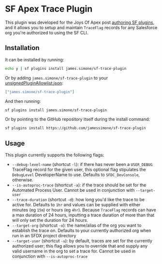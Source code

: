 # SF Apex Trace Plugin

This plugin was developed for the Joys Of Apex post [authoring SF plugins](https://jamessimone.net/blog/joys-of-apex/authoring-sf-plugins/), and it allows you to setup and maintain `TraceFlag` records for any Salesforce org you're authorized to using the SF CLI.

## Installation

It can be installed by running:

```bash
echo y | sf plugins install james.simone/sf-trace-plugin
```

Or by adding `james.simone/sf-trace-plugin` to your [unsignedPluginAllowlist.json](https://developer.salesforce.com/docs/atlas.en-us.sfdx_setup.meta/sfdx_setup/sfdx_setup_allowlist.htm):

```json
["james.simone/sf-trace-plugin"]
```

And then running:

```bash
sf plugins install james.simone/sf-trace-plugin
```

Or by pointing to the GitHub repository itself during the install command:

```bash
sf plugins install https://github.com/jamessimone/sf-trace-plugin
```

## Usage

This plugin currently supports the following flags:

- `--debug-level-name` (shortcut `-l`): if there has never been a `USER_DEBUG` TraceFlag record for the given user, this optional flag stipulates the `DebugLevel` DeveloperName to use. Defaults to `SFDC_DevConsole`, otherwise.
- `--is-autoproc-trace` (shortcut `-a`): if the trace should be set for the Automated Process User. Cannot be used in conjunction with `--target-user`
- `--trace-duration` (shortcut `-d`): how long you'd like the trace to be active for. Defaults to `1hr` and values can be supplied with either minutes (eg `15m`) or hours (eg `4hr`). Because `TraceFlag` records can have a max duration of 24 hours, inputting a trace duration of more than that will only set the duration for 24 hours.
- `--target-org` (shortcut `-o`): the name/alias of the org you want to establish the trace on. Defaults to your currently authorized org when run in an SFDX project directory
- `--target-user` (shortcut `-u`): by default, traces are set for the currently authorized user; this flag allows you to override that and supply any valid username in the org to set a trace for. Cannot be used in conjunction with `--is-autoproc-trace`
